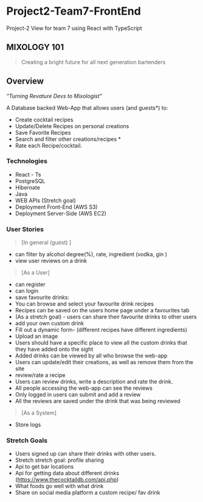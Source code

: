 # Project2-Team7-FrontEnd
Project-2 View for team 7 using React with TypeScript 


## MIXOLOGY 101
> Creating a bright future for all next generation bartenders

## Overview
*“Turning Revature Devs to Mixologist”*

A Database backed Web-App that allows users (and guests*) to: 
- Create cocktail recipes 
- Update/Delete Recipes on personal creations
- Save Favorite Recipes
- Search and filter other creations/recipes *
- Rate each Recipe/cocktail.

### Technologies
- React - Ts
- PostgreSQL
- Hibernate
- Java
- WEB APIs (Stretch goal)
- Deployment Front-End (AWS S3)
- Deployment Server-Side (AWS EC2)

### User Stories

> [In general (guest) ]
- can filter by alcohol degree(%), rate, ingredient (vodka, gin )
- view user reviews on a drink

> [As a User]
- can register
- can login
- save favourite drinks:
- You can browse and select your favourite drink recipes
- Recipes can be saved on the users home page under a favourites tab
- (As a stretch goal) - users can share their favourite drinks to other users
- add your own custom drink 
- Fill out a dynamic form- (different recipes have different ingredients)
- Upload an image
- Users should have a specific place to view all the custom drinks that they have added onto the sight
- Added drinks can be viewed by all who browse the web-app
- Users can update/edit their creations, as well as remove them from the site
- review/rate a recipe  
- Users can review drinks, write a description and rate the drink.
- All people accessing the web-app can see the reviews
- Only logged in users can submit and add a review
- All the reviews are saved under the drink that was being reviewed

> [As a System]
- Store logs


### Stretch Goals 
- Users signed up can share their drinks with other users. 
- Stretch stretch goal: profile sharing
- Api to get bar locations
- Api for getting data about different drinks (https://www.thecocktaildb.com/api.php)
- What foods go well with what drink 
- Share on social media platform a custom recipe/ fav drink

